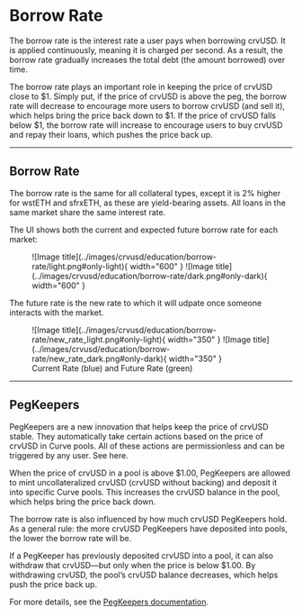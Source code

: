 <h1>Borrow Rate</h1>

The borrow rate is the interest rate a user pays when borrowing crvUSD. It is applied continuously, meaning it is charged per second. As a result, the borrow rate gradually increases the total debt (the amount borrowed) over time.

The borrow rate plays an important role in keeping the price of crvUSD close to $1. Simply put, if the price of crvUSD is above the peg, the borrow rate will decrease to encourage more users to borrow crvUSD (and sell it), which helps bring the price back down to $1.
If the price of crvUSD falls below $1, the borrow rate will increase to encourage users to buy crvUSD and repay their loans, which pushes the price back up.

---

## **Borrow Rate**

The borrow rate is the same for all collateral types, except it is 2% higher for wstETH and sfrxETH, as these are yield-bearing assets. All loans in the same market share the same interest rate.

The UI shows both the current and expected future borrow rate for each market:

<figure markdown="span">
    ![Image title](../images/crvusd/education/borrow-rate/light.png#only-light){ width="600" }
    ![Image title](../images/crvusd/education/borrow-rate/dark.png#only-dark){ width="600" }
<figcaption></figcaption>
</figure>

The future rate is the new rate to which it will udpate once someone interacts with the market.

<figure markdown="span">
    ![Image title](../images/crvusd/education/borrow-rate/new_rate_light.png#only-light){ width="350" }
    ![Image title](../images/crvusd/education/borrow-rate/new_rate_dark.png#only-dark){ width="350" }
<figcaption>Current Rate (blue) and Future Rate (green)</figcaption>
</figure>

---

## **PegKeepers**

PegKeepers are a new innovation that helps keep the price of crvUSD stable. They automatically take certain actions based on the price of crvUSD in Curve pools. All of these actions are permissionless and can be triggered by any user. See here.

When the price of crvUSD in a pool is above $1.00, PegKeepers are allowed to mint uncollateralized crvUSD (crvUSD without backing) and deposit it into specific Curve pools. This increases the crvUSD balance in the pool, which helps bring the price back down.

The borrow rate is also influenced by how much crvUSD PegKeepers hold. As a general rule: the more crvUSD PegKeepers have deposited into pools, the lower the borrow rate will be.

If a PegKeeper has previously deposited crvUSD into a pool, it can also withdraw that crvUSD—but only when the price is below $1.00. By withdrawing crvUSD, the pool’s crvUSD balance decreases, which helps push the price back up.

For more details, see the [PegKeepers documentation](https://docs.curve.finance/crvUSD/pegkeepers/overview/).
